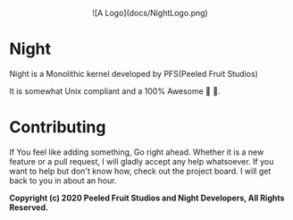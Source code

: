 <p align="center">
  ![A Logo](docs/NightLogo.png)
  <h1> Night </h1>
</p>

Night is a Monolithic kernel developed by PFS(Peeled Fruit Studios)

It is somewhat Unix compliant and a 100% Awesome 💯 🎉.

# Contributing

If You feel like adding something, Go right ahead. Whether it is a new feature or a pull request, I will gladly accept any help whatsoever.
If you want to help but don't know how, check out the project board. I will get back to you in about an hour.

**Copyright (c) 2020 Peeled Fruit Studios and Night Developers, All Rights Reserved.**
